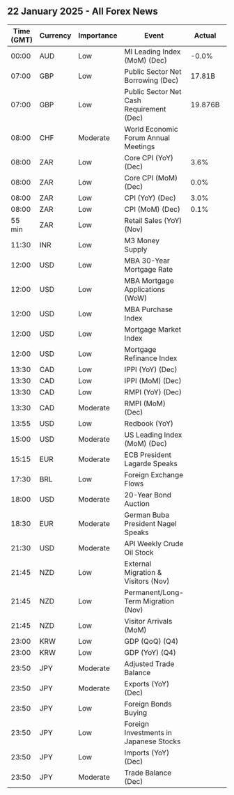 ## 22 January 2025 - All Forex News

| Time (GMT) | Currency | Importance | Event | Actual | Forecast | Previous |
|------|----------|------------|-------|--------|----------|----------|
| 00:00 | AUD | Low | MI Leading Index (MoM) (Dec) | -0.0% |  | 0.1% |
| 07:00 | GBP | Low | Public Sector Net Borrowing (Dec) | 17.81B | 14.20B | 11.80B |
| 07:00 | GBP | Low | Public Sector Net Cash Requirement (Dec) | 19.876B |  | 13.128B |
| 08:00 | CHF | Moderate | World Economic Forum Annual Meetings |  |  |  |
| 08:00 | ZAR | Low | Core CPI (YoY) (Dec) | 3.6% |  | 3.7% |
| 08:00 | ZAR | Low | Core CPI (MoM) (Dec) | 0.0% |  | 0.0% |
| 08:00 | ZAR | Low | CPI (YoY) (Dec) | 3.0% |  | 2.9% |
| 08:00 | ZAR | Low | CPI (MoM) (Dec) | 0.1% |  | 0.0% |
| 55 min | ZAR | Low | Retail Sales (YoY) (Nov) |  |  | 6.3% |
| 11:30 | INR | Low | M3 Money Supply |  |  | 9.3% |
| 12:00 | USD | Low | MBA 30-Year Mortgage Rate |  |  | 7.09% |
| 12:00 | USD | Low | MBA Mortgage Applications (WoW) |  |  | 33.3% |
| 12:00 | USD | Low | MBA Purchase Index |  |  | 162.0 |
| 12:00 | USD | Low | Mortgage Market Index |  |  | 224.4 |
| 12:00 | USD | Low | Mortgage Refinance Index |  |  | 575.6 |
| 13:30 | CAD | Low | IPPI (YoY) (Dec) |  |  | 2.2% |
| 13:30 | CAD | Low | IPPI (MoM) (Dec) |  | 0.5% | 0.6% |
| 13:30 | CAD | Low | RMPI (YoY) (Dec) |  |  | 2.0% |
| 13:30 | CAD | Moderate | RMPI (MoM) (Dec) |  | 0.4% | -0.5% |
| 13:55 | USD | Low | Redbook (YoY) |  |  | 4.0% |
| 15:00 | USD | Moderate | US Leading Index (MoM) (Dec) |  | -0.1% | 0.3% |
| 15:15 | EUR | Moderate | ECB President Lagarde Speaks |  |  |  |
| 17:30 | BRL | Low | Foreign Exchange Flows |  |  | -1.104B |
| 18:00 | USD | Moderate | 20-Year Bond Auction |  |  | 4.686% |
| 18:30 | EUR | Moderate | German Buba President Nagel Speaks |  |  |  |
| 21:30 | USD | Moderate | API Weekly Crude Oil Stock |  |  | -2.600M |
| 21:45 | NZD | Low | External Migration & Visitors (Nov) |  |  | 6.30% |
| 21:45 | NZD | Low | Permanent/Long-Term Migration (Nov) |  |  | 2,790 |
| 21:45 | NZD | Low | Visitor Arrivals (MoM) |  |  | 0.6% |
| 23:00 | KRW | Low | GDP (QoQ) (Q4) |  | 0.2% | 0.1% |
| 23:00 | KRW | Low | GDP (YoY) (Q4) |  | 1.4% | 1.5% |
| 23:50 | JPY | Moderate | Adjusted Trade Balance |  | -0.51T | -0.38T |
| 23:50 | JPY | Moderate | Exports (YoY) (Dec) |  | 2.3% | 3.8% |
| 23:50 | JPY | Low | Foreign Bonds Buying |  |  | 756.7B |
| 23:50 | JPY | Low | Foreign Investments in Japanese Stocks |  |  | 313.3B |
| 23:50 | JPY | Low | Imports (YoY) (Dec) |  | 2.6% | -3.8% |
| 23:50 | JPY | Moderate | Trade Balance (Dec) |  | -55.0B | -110.3B |
